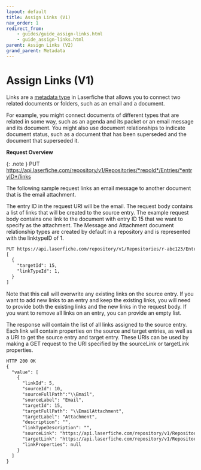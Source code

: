 ```yaml
---
layout: default
title: Assign Links (V1)
nav_order: 1
redirect_from:
    - guides/guide_assign-links.html
    - guide_assign-links.html
parent: Assign Links (V2)
grand_parent: Metadata
---
```

<!--Copyright (c) Laserfiche.
Licensed under the MIT License. See LICENSE in the project root for license information.-->

# Assign Links (V1)

Links are a [metadata type](https://doc.laserfiche.com/laserfiche.documentation/en-us/Default.htm#Links.htm) in Laserfiche that allows you to connect two related documents or folders, such as an email and a document.

For example, you might connect documents of different types that are related in some way, such as an agenda and its packet or an email message and its document. You might also use document relationships to indicate document status, such as a document that has been superseded and the document that superseded it.

**Request Overview**

{: .note }
PUT https://api.laserfiche.com/repository/v1/Repositories/*repoId*/Entries/*entryID*/links


The following sample request links an email message to another document that is the email attachment.

The entry ID in the request URI will be the email. The request body contains a list of links that will be created to the source entry. The example request body contains one link to the document with entry ID 15 that we want to specify as the attachment. The Message and Attachment document relationship types are created by default in a repository and is represented with the linktypeID of 1.

```xml
PUT https://api.laserfiche.com/repository/v1/Repositories/r-abc123/Entries/10/links
[
  {
    "targetId": 15,
    "linkTypeId": 1,
  }
]
```

Note that this call will overwrite any existing links on the source entry. If you want to add new links to an entry and keep the existing links, you will need to provide both the existing links and the new links in the request body. If you want to remove all links on an entry, you can provide an empty list.

The response will contain the list of all links assigned to the source entry. Each link will contain properties on the source and target entries, as well as a URI to get the source entry and target entry. These URIs can be used by making a GET request to the URI specified by the sourceLink or targetLink properties.

```xml
HTTP 200 OK
{
  "value": [
    {
      "linkId": 5,
      "sourceId": 10,
      "sourceFullPath":"\\Email",
      "sourceLabel": "Email",
      "targetId": 15,
      "targetFullPath": "\\EmailAttachment",
      "targetLabel": "Attachment",
      "description": "",
      "linkTypeDescription": "",
      "sourceLink": "https://api.laserfiche.com/repository/v1/Repositories/r-abc123/Entries/10",
      "targetLink": "https://api.laserfiche.com/repository/v1/Repositories/r-abc123/Entries/15",
      "linkProperties": null
    }
  ]
}
```